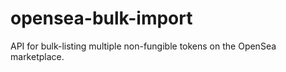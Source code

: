 # opensea-bulk-import
API for bulk-listing multiple non-fungible tokens on the OpenSea marketplace.
